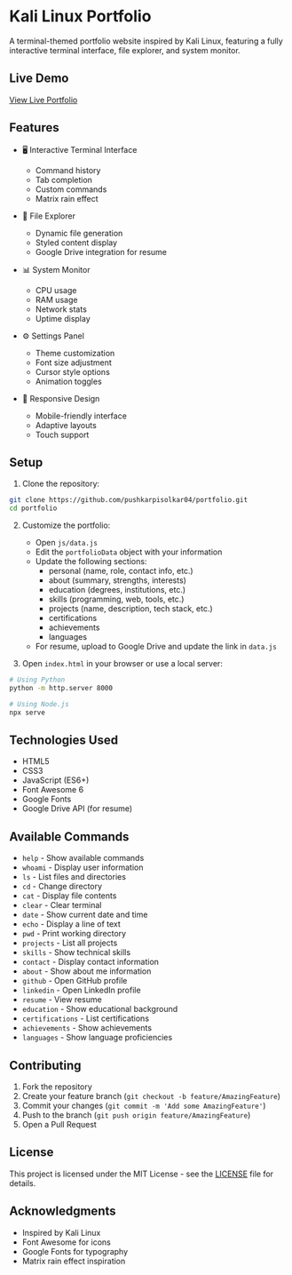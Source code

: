 # Kali Linux Portfolio

A terminal-themed portfolio website inspired by Kali Linux, featuring a fully interactive terminal interface, file explorer, and system monitor.

## Live Demo

[View Live Portfolio](https://pushkarpisolkar04.github.io/portfolio)

## Features

- 🖥️ Interactive Terminal Interface
  - Command history
  - Tab completion
  - Custom commands
  - Matrix rain effect

- 📁 File Explorer
  - Dynamic file generation
  - Styled content display
  - Google Drive integration for resume

- 📊 System Monitor
  - CPU usage
  - RAM usage
  - Network stats
  - Uptime display

- ⚙️ Settings Panel
  - Theme customization
  - Font size adjustment
  - Cursor style options
  - Animation toggles

- 📱 Responsive Design
  - Mobile-friendly interface
  - Adaptive layouts
  - Touch support

## Setup

1. Clone the repository:
```bash
git clone https://github.com/pushkarpisolkar04/portfolio.git
cd portfolio
```

2. Customize the portfolio:
   - Open `js/data.js`
   - Edit the `portfolioData` object with your information
   - Update the following sections:
     - personal (name, role, contact info, etc.)
     - about (summary, strengths, interests)
     - education (degrees, institutions, etc.)
     - skills (programming, web, tools, etc.)
     - projects (name, description, tech stack, etc.)
     - certifications
     - achievements
     - languages
   - For resume, upload to Google Drive and update the link in `data.js`

3. Open `index.html` in your browser or use a local server:
```bash
# Using Python
python -m http.server 8000

# Using Node.js
npx serve
```

## Technologies Used

- HTML5
- CSS3
- JavaScript (ES6+)
- Font Awesome 6
- Google Fonts
- Google Drive API (for resume)

## Available Commands

- `help` - Show available commands
- `whoami` - Display user information
- `ls` - List files and directories
- `cd` - Change directory
- `cat` - Display file contents
- `clear` - Clear terminal
- `date` - Show current date and time
- `echo` - Display a line of text
- `pwd` - Print working directory
- `projects` - List all projects
- `skills` - Show technical skills
- `contact` - Display contact information
- `about` - Show about me information
- `github` - Open GitHub profile
- `linkedin` - Open LinkedIn profile
- `resume` - View resume
- `education` - Show educational background
- `certifications` - List certifications
- `achievements` - Show achievements
- `languages` - Show language proficiencies

## Contributing

1. Fork the repository
2. Create your feature branch (`git checkout -b feature/AmazingFeature`)
3. Commit your changes (`git commit -m 'Add some AmazingFeature'`)
4. Push to the branch (`git push origin feature/AmazingFeature`)
5. Open a Pull Request

## License

This project is licensed under the MIT License - see the [LICENSE](LICENSE) file for details.

## Acknowledgments

- Inspired by Kali Linux
- Font Awesome for icons
- Google Fonts for typography
- Matrix rain effect inspiration 